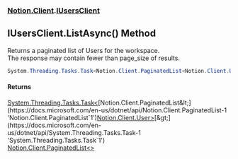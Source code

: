 ### [Notion.Client](Notion.Client.md 'Notion.Client').[IUsersClient](Notion.Client.IUsersClient.md 'Notion.Client.IUsersClient')

## IUsersClient.ListAsync() Method

Returns a paginated list of Users for the workspace.  
The response may contain fewer than page_size of results.

```csharp
System.Threading.Tasks.Task<Notion.Client.PaginatedList<Notion.Client.User>> ListAsync();
```

#### Returns
[System.Threading.Tasks.Task&lt;](https://docs.microsoft.com/en-us/dotnet/api/System.Threading.Tasks.Task-1 'System.Threading.Tasks.Task`1')[Notion.Client.PaginatedList&lt;](https://docs.microsoft.com/en-us/dotnet/api/Notion.Client.PaginatedList-1 'Notion.Client.PaginatedList`1')[Notion.Client.User](https://docs.microsoft.com/en-us/dotnet/api/Notion.Client.User 'Notion.Client.User')[&gt;](https://docs.microsoft.com/en-us/dotnet/api/Notion.Client.PaginatedList-1 'Notion.Client.PaginatedList`1')[&gt;](https://docs.microsoft.com/en-us/dotnet/api/System.Threading.Tasks.Task-1 'System.Threading.Tasks.Task`1')  
[Notion.Client.PaginatedList&lt;&gt;](https://docs.microsoft.com/en-us/dotnet/api/Notion.Client.PaginatedList-1 'Notion.Client.PaginatedList`1')